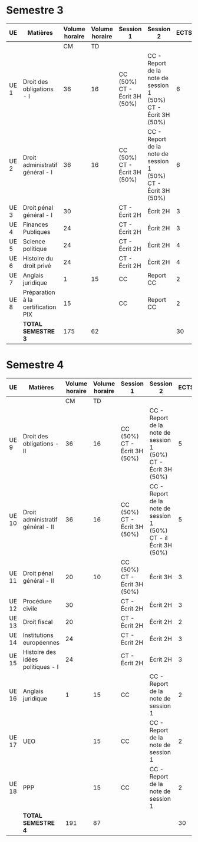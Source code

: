 # Semestre 3

| UE   | Matières                           | Volume horaire | Volume horaire | Session 1                    | Session 2                                                     | ECTS |
| ---- | ---------------------------------- | -------------- | -------------- | ---------------------------- | ------------------------------------------------------------- | ---- |
|      |                                    | CM             | TD             |                              |                                                               |      |
| UE 1 | Droit des obligations - I          | 36             | 16             | CC (50%) CT - Écrit 3H (50%) | CC - Report de la note de session 1 (50%) CT - Écrit 3H (50%) | 6    |
| UE 2 | Droit administratif général - I    | 36             | 16             | CC (50%) CT - Écrit 3H (50%) | CC - Report de la note de session 1 (50%) CT - Écrit 3H (50%) | 6    |
| UE 3 | Droit pénal général - I            | 30             |                | CT - Écrit 2H                | Écrit 2H                                                      | 3    |
| UE 4 | Finances Publiques                 | 24             |                | CT - Écrit 2H                | Écrit 2H                                                      | 3    |
| UE 5 | Science politique                  | 24             |                | CT - Écrit 2H                | Écrit 2H                                                      | 4    |
| UE 6 | Histoire du droit privé            | 24             |                | CT - Écrit 2H                | Écrit 2H                                                      | 4    |
| UE 7 | Anglais juridique                  | 1              | 15             | CC                           | Report CC                                                     | 2    |
| UE 8 | Préparation à la certification PIX | 15             |                | CC                           | Report CC                                                     | 2    |
|      | **TOTAL SEMESTRE 3**               | 175            | 62             |                              |                                                               | 30   |

# Semestre 4

| UE    | Matières                          | Volume horaire | Volume horaire | Session 1                    | Session 2                                                        | ECTS |
| ----- | --------------------------------- | -------------- | -------------- | ---------------------------- | ---------------------------------------------------------------- | ---- |
|       |                                   | CM             | TD             |                              |                                                                  |      |
| UE 9  | Droit des obligations - II        | 36             | 16             | CC (50%) CT - Écrit 3H (50%) | CC - Report de la note de session 1 (50%) CT - Écrit 3H (50%)    | 5    |
| UE 10 | Droit administratif général - II  | 36             | 16             | CC (50%) CT - Écrit 3H (50%) | CC - Report de la note de session 1 (50%) CT - il Écrit 3H (50%) | 5    |
| UE 11 | Droit pénal général - II          | 20             | 10             | CC (50%) CT - Écrit 3H (50%) | Écrit 3H                                                         | 3    |
| UE 12 | Procédure civile                  | 30             |                | CT - Écrit 2H                | Écrit 2H                                                         | 3    |
| UE 13 | Droit fiscal                      | 20             |                | CT - Écrit 2H                | Écrit 2H                                                         | 2    |
| UE 14 | Institutions européennes          | 24             |                | CT - Écrit 2H                | Écrit 2H                                                         | 3    |
| UE 15 | Histoire des idées politiques - I | 24             |                | CT - Écrit 2H                | Écrit 2H                                                         | 3    |
| UE 16 | Anglais juridique                 | 1              | 15             | CC                           | CC - Report de la note de session 1                              | 2    |
| UE 17 | UEO                               |                | 15             | CC                           | CC - Report de la note de session 1                              | 2    |
| UE 18 | PPP                               |                | 15             | CC                           | CC - Report de la note de session 1                              | 2    |
|       | **TOTAL SEMESTRE 4**              | 191            | 87             |                              |                                                                  | 30   |
